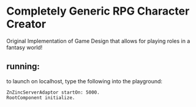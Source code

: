 # Completely Generic RPG Character Creator

Original Implementation of Game Design that allows for playing roles in a fantasy world!

## running:

to launch on localhost, type the following into the playground:
```smalltalk
ZnZincServerAdaptor startOn: 5000.
RootComponent initialize.
```
